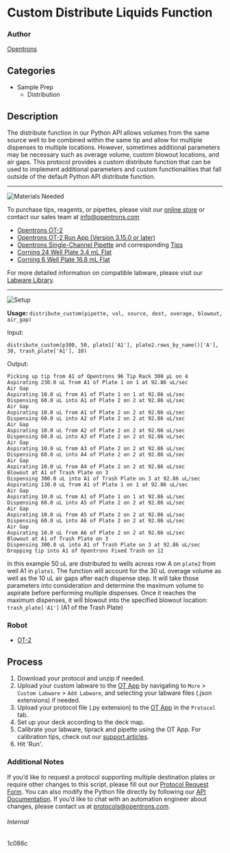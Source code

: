 # Custom Distribute Liquids Function

### Author
[Opentrons](https://opentrons.com/)



## Categories
* Sample Prep
	* Distribution

## Description
The distribute function in our Python API allows volumes from the same source well to be combined within the same tip and allow for multiple dispenses to multiple locations. However, sometimes additional parameters may be necessary such as overage volume, custom blowout locations, and air gaps. This protocol provides a custom distribute function that can be used to implement additional parameters and custom functionalities that fall outside of the default Python API distribute function.

---
![Materials Needed](https://s3.amazonaws.com/opentrons-protocol-library-website/custom-README-images/001-General+Headings/materials.png)

To purchase tips, reagents, or pipettes, please visit our [online store](https://shop.opentrons.com/) or contact our sales team at [info@opentrons.com](mailto:info@opentrons.com)

* [Opentrons OT-2](https://shop.opentrons.com/collections/ot-2-robot/products/ot-2)
* [Opentrons OT-2 Run App (Version 3.15.0 or later)](https://opentrons.com/ot-app/)
* [Opentrons Single-Channel Pipette](https://shop.opentrons.com/collections/ot-2-pipettes) and corresponding [Tips](https://shop.opentrons.com/collections/opentrons-tips)
* [Corning 24 Well Plate 3.4 mL Flat](https://ecatalog.corning.com/life-sciences/b2c/US/en/Microplates/Assay-Microplates/96-Well-Microplates/Costar%C2%AE-Multiple-Well-Cell-Culture-Plates/p/3738)
* [Corning 6 Well Plate 16.8 mL Flat](https://ecatalog.corning.com/life-sciences/b2c/US/en/Microplates/Assay-Microplates/96-Well-Microplates/Costar%C2%AE-Multiple-Well-Cell-Culture-Plates/p/3335)

For more detailed information on compatible labware, please visit our [Labware Library](https://labware.opentrons.com/).

---
![Setup](https://s3.amazonaws.com/opentrons-protocol-library-website/custom-README-images/001-General+Headings/Setup.png)

**Usage:** `distribute_custom(pipette, vol, source, dest, overage, blowout, air_gap)`

Input:
```
distribute_custom(p300, 50, plate1['A1'], plate2.rows_by_name()['A'], 30, trash_plate['A1'], 10)
```

Output:
```
Picking up tip from A1 of Opentrons 96 Tip Rack 300 µL on 4
Aspirating 230.0 uL from A1 of Plate 1 on 1 at 92.86 uL/sec
Air Gap
Aspirating 10.0 uL from A1 of Plate 1 on 1 at 92.86 uL/sec
Dispensing 60.0 uL into A1 of Plate 2 on 2 at 92.86 uL/sec
Air Gap
Aspirating 10.0 uL from A1 of Plate 2 on 2 at 92.86 uL/sec
Dispensing 60.0 uL into A2 of Plate 2 on 2 at 92.86 uL/sec
Air Gap
Aspirating 10.0 uL from A2 of Plate 2 on 2 at 92.86 uL/sec
Dispensing 60.0 uL into A3 of Plate 2 on 2 at 92.86 uL/sec
Air Gap
Aspirating 10.0 uL from A3 of Plate 2 on 2 at 92.86 uL/sec
Dispensing 60.0 uL into A4 of Plate 2 on 2 at 92.86 uL/sec
Air Gap
Aspirating 10.0 uL from A4 of Plate 2 on 2 at 92.86 uL/sec
Blowout at A1 of Trash Plate on 3
Dispensing 300.0 uL into A1 of Trash Plate on 3 at 92.86 uL/sec
Aspirating 130.0 uL from A1 of Plate 1 on 1 at 92.86 uL/sec
Air Gap
Aspirating 10.0 uL from A1 of Plate 1 on 1 at 92.86 uL/sec
Dispensing 60.0 uL into A5 of Plate 2 on 2 at 92.86 uL/sec
Air Gap
Aspirating 10.0 uL from A5 of Plate 2 on 2 at 92.86 uL/sec
Dispensing 60.0 uL into A6 of Plate 2 on 2 at 92.86 uL/sec
Air Gap
Aspirating 10.0 uL from A6 of Plate 2 on 2 at 92.86 uL/sec
Blowout at A1 of Trash Plate on 3
Dispensing 300.0 uL into A1 of Trash Plate on 3 at 92.86 uL/sec
Dropping tip into A1 of Opentrons Fixed Trash on 12
```

In this example 50 uL are distributed to wells across row A on `plate2` from well A1 in `plate1`. The function will account for the 30 uL overage volume as well as the 10 uL air gaps after each dispense step. It will take those parameters into consideration and determine the maximum volume to aspirate before performing multiple dispenses. Once it reaches the maximum dispenses, it will blowout into the specified blowout location: `trash_plate['A1']` (A1 of the Trash Plate)


### Robot
* [OT-2](https://opentrons.com/ot-2)

## Process

1. Download your protocol and unzip if needed.
2. Upload your custom labware to the [OT App](https://opentrons.com/ot-app) by navigating to `More` > `Custom Labware` > `Add Labware`, and selecting your labware files (.json extensions) if needed.
3. Upload your protocol file (.py extension) to the [OT App](https://opentrons.com/ot-app) in the `Protocol` tab.
4. Set up your deck according to the deck map.
5. Calibrate your labware, tiprack and pipette using the OT App. For calibration tips, check out our [support articles](https://support.opentrons.com/en/collections/1559720-guide-for-getting-started-with-the-ot-2).
6. Hit 'Run'.

### Additional Notes

If you’d like to request a protocol supporting multiple destination plates or require other changes to this script, please fill out our [Protocol Request Form](https://opentrons-protocol-dev.paperform.co/). You can also modify the Python file directly by following our [API Documentation](https://docs.opentrons.com/v2/). If you’d like to chat with an automation engineer about changes, please contact us at [protocols@opentrons.com](mailto:protocols@opentrons.com).

###### Internal
1c086c